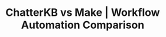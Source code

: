 ---
layout: comparison
sitemap:
  exclude: 'no'

title: ChatterKB vs Make | Workflow Automation Comparison
description: "See how ChatterKB’s knowledge-driven automation compares to Make’s operation-based scenario builder."

hero:
  title: "ChatterKB vs Make"
  description: "Discover why teams switch from Make’s per-operation pricing to ChatterKB’s memory-first automation platform."
  image: /assets/images/marketing/make-compare-hero.png
  primary_button:
    text: Try ChatterKB Free
    url: "https://app.chatterkb.com/auth/signup"
  secondary_button:
    text: Book a Demo
    url: "https://calendar.app.google/oKoqxPxBANh9d9cH9"

show_workflow_library: false

competitor_name: Make

differences:
  rows:
    - label: "Pricing model"
      chatterkb: "Flat subscription, unlimited workflows"
      competitor: "Pay per operation (module run)"
    - label: "Workflow builder"
      chatterkb: "Plain-language prompts"
      competitor: "Scenario modules (visual)"
    - label: "Knowledge management"
      chatterkb: "Built-in KB grows over time"
      competitor: "None"
    - label: "AI approach"
      chatterkb: "Memory-first, context-aware"
      competitor: "Minimal / external AI calls"
    - label: "Integrations"
      chatterkb: "Internal tools + 5,000+ via Zapier MCP"
      competitor: "≈1,300 native modules"

about:
  chatterkb: |
    ChatterKB transforms conversations into intelligent, self-improving workflows. By combining natural-language automation with a persistent knowledge graph, it lets anyone—technical or not—deploy powerful processes in minutes.

    Highlights:
    - Natural-language workflow creation & debugging
    - Institutional memory that compounds with every run
    - 5,000+ integrations via Zapier MCP plus built-in internal tools
    - Predictable subscription pricing with unlimited executions

  competitor: |
    Make (formerly Integromat) is a visual integration platform where users connect "modules" on a canvas to build scenarios that move data between apps. Pricing is based on the number of operations each module performs, and advanced features often require larger plans.

    Key points:
    - Drag-and-drop scenario builder with custom expression language
    - Cloud-only offering (no self-host)
    - Charges for every operation, which scales costs quickly for data-heavy flows
    - Limited native AI functionality—requires external APIs and custom logic

pricing:
  chatterkb: |
    - **Free Plan**: $0 - 1 KB, 20 credits/mo
    - **Lite Plan**: $12/mo - 1 KB, 100 credits/mo
    - **Plus Plan**: $25/mo - 3 KBs, 350 credits/mo
    - **Pro Plan**: $50/mo - 5 KBs, 800 credits/mo
    - **Business Plan**: Starting at $250/month - Custom KBs, credits, and users
    - **20% discount** on all plans with annual billing
    - All plans include unlimited knowledge storage
    - No hidden fees or premium upsells - all internal tools included
    - 30-day money-back guarantee on annual plans
  competitor: |
    - **Free** plan with 1,000 operations / month
    - **Core**: $9 / month → 10,000 ops
    - **Pro**: $16 / month → 10,000 ops + advanced features
    - **Teams**: $29 / user / month (10,000 ops per seat)
    - Additional operations billed separately; every module action counts as an op

mid_cta:
  headline: "Automate knowledge-driven workflows in minutes—not hours."
  image: /assets/images/marketing/make-compare-mid-cta.png
  button_text: Try ChatterKB Free
  button_url: "https://app.chatterkb.com/auth/signup"

components:
  - title: Enterprise
    cb_text: |
        - **Data Sovereignty Options**: Control where your data lives with flexible deployment options that allow you to keep sensitive information in your own databases and servers while leveraging ChatterKB's processing capabilities
        - **Data Residency Controls**: Specify geographic regions for data storage and processing to meet compliance requirements
        - **Tenant Isolation**: Multi-tenant architecture with complete data separation between business units or client accounts
        - **Audit Logging**: Comprehensive activity tracking for compliance and security monitoring, with exportable logs for SIEM integration
        - **API-First Architecture**: Well-documented APIs for seamless integration with existing enterprise systems and custom applications
        - **Batch Processing**: Handle large-scale data operations efficiently for enterprise data volumes
        - **Role-Based Access Controls**: Granular permission settings for system features based on organizational roles
        - **Team Collaboration**: Built-in collaboration features for cross-functional teams
        - **Enterprise Billing**: Flexible enterprise billing options including invoicing
        - **Support**: Dedicated customer success with responsive SLAs
    competitor_text: |
        - **Cloud-Only Hosting**: All data lives in Make’s AWS environment
        - **Basic Roles**: Multiple account roles but limited granular permissions
        - **No Data Residency Guarantees**: Region selection not available on standard plans
        - **No Persistent Knowledge Layer**: Requires external KM systems
    bg: ""

  - title: Ease of Use
    cb_text: |
        ChatterKB eliminates the need for flowcharts entirely:

        - **Write, Don't Diagram**: Simply describe the outcome—ChatterKB handles the logic.
        - **Zero Learning Curve**: New hires build workflows on day one, no training required.
        - **Conversational Debugging**: If a workflow fails, just explain what happened; the system self-corrects.
        - **Contextual Suggestions**: Recommendations improve as ChatterKB learns your terminology and historical decisions.
    competitor_text: |
        - **Module Canvas**: Users must connect each module and configure data mapping.
        - **Expression Language**: Custom syntax needed for transforms and filters.
        - **Training Required**: Steeper learning curve for non-technical teams.
    bg: bg-body-tertiary

  - title: AI Automation
    cb_text: |
        ChatterKB embeds AI into every layer via its memory-first architecture:

        - **Persistent Knowledge**: Each run enriches an organization-wide knowledge graph.
        - **Natural Language Creation**: Entire workflows are generated, tested, and refined through conversation.
        - **Adaptive Execution**: Flows self-adjust based on real-time context and newly ingested information.
        - **Unified Experience**: No switching between AI tools and workflow designer—the interface is conversational from start to finish.
    competitor_text: |
        - **No Native AI Nodes**: Must call external APIs or webhook services.
        - **Stateless Runs**: Scenarios don’t retain institutional memory.
        - **Manual Error Handling** for AI failures.
    bg: ""

  - title: Workflow Reliability
    cb_text: |
        ChatterKB's memory-centric architecture delivers superior reliability:

        - **Self-Correcting Workflows**: Workflows automatically adapt to new information and recover from errors
        - **Reasoner-Based Architecture**: Specialized components handle different tasks with focused context
        - **Intelligent Replanning**: When unexpected situations arise, workflows can replan steps without human intervention
        - **Comprehensive Monitoring**: Built-in monitoring ensures workflows complete successfully even during infrastructure changes
    competitor_text: |
        - **Fixed Paths**: Scenarios follow predetermined branches.
        - **Manual Error Handling** with extra modules.
        - **Restart Required** when unexpected data appears.
    bg: bg-body-tertiary

  - title: Long-Term Value
    cb_text: |
        ChatterKB delivers increasing returns over time:

        - **Institutional Memory**: Every interaction builds your knowledge graph, making future workflows smarter
        - **Relationship-Based Learning**: The system automatically connects related concepts across conversations
        - **Reduced Training Costs**: New team members benefit from accumulated knowledge and context
        - **Workflow Evolution**: Existing workflows improve automatically as your knowledge base grows
    competitor_text: |
        - **Static Scenarios** require manual updates.
        - **No Built-In Knowledge Retention**.
    bg: ""

choose:
  chatterkb:
    - "You want predictable pricing without operation limits"
    - "You need automation plus institutional memory in one platform"
    - "Your business users prefer describing tasks in plain English"
    - "Compliance or data sovereignty is a priority"
  competitor:
    - "You’re already invested in Make scenarios"
    - "You’re comfortable managing operation quotas"
    - "You prefer a visual module canvas and don’t need persistent knowledge"

cta:
  title: "Ready to automate without limits?"
  description: "Start your free trial today and see how ChatterKB turns scattered knowledge into compounding intelligence."
  primary_button:
    text: Try ChatterKB Free
    url: "https://app.chatterkb.com/auth/signup"
  secondary_button:
    text: Book a Demo
    url: "https://calendar.app.google/oKoqxPxBANh9d9cH9"

content_title: ""

icons:
  chatterkb: /assets/images/chatterkb-logo-ex.png
  competitor: /assets/images/competitors/make.png
--- 